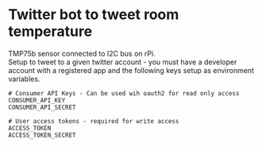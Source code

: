 # Twitter bot to tweet room temperature
TMP75b sensor connected to I2C bus on rPi.  
Setup to tweet to a given twitter account - you must have a developer account with a registered app and the following keys
setup as environment variables.

```
# Consumer API Keys - Can be used wih oauth2 for read only access
CONSUMER_API_KEY
CONSUMER_API_SECRET

# User access tokens - required for write access
ACCESS_TOKEN
ACCESS_TOKEN_SECRET
```

